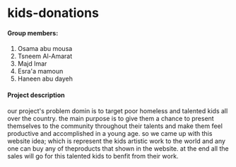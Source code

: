 # kids-donations

#### Group members:
1. Osama abu mousa
2. Tsneem Al-Amarat
3. Majd Imar
4. Esra'a mamoun
5. Haneen abu dayeh


#### Project description
our project's problem domin is to target poor homeless and talented kids all over the country. the main purpose is to give them a chance to present themselves to the community throughout their talents and make them feel productive and accomplished in a young age.
so we came up with this website idea; which is represent the kids artistic work to the world and any one can buy any of theproducts that shown in the website. at the end all the sales will go for this talented kids to benfit from their work.

